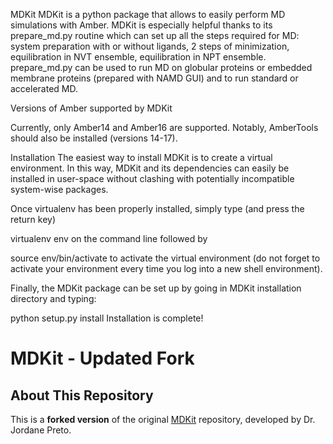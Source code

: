 MDKit
MDKit is a python package that allows to easily perform MD simulations with Amber. MDKit is especially helpful thanks to its prepare_md.py routine which can set up all the steps required for MD: system preparation with or without ligands, 2 steps of minimization, equilibration in NVT ensemble, equilibration in NPT ensemble. prepare_md.py can be used to run MD on globular proteins or embedded membrane proteins (prepared with NAMD GUI) and to run standard or accelerated MD.

Versions of Amber supported by MDKit

Currently, only Amber14 and Amber16 are supported. Notably, AmberTools should also be installed (versions 14-17).

Installation
The easiest way to install MDKit is to create a virtual environment. In this way, MDKit and its dependencies can easily be installed in user-space without clashing with potentially incompatible system-wise packages.

Once virtualenv has been properly installed, simply type (and press the return key)

virtualenv env
on the command line followed by

source env/bin/activate
to activate the virtual environment (do not forget to activate your environment every time you log into a new shell environment).

Finally, the MDKit package can be set up by going in MDKit installation directory and typing:

python setup.py install
Installation is complete!



# MDKit - Updated Fork

## About This Repository

This is a **forked version** of the original [MDKit](https://github.com/jp43/MDKit) repository, developed by Dr. Jordane Preto.